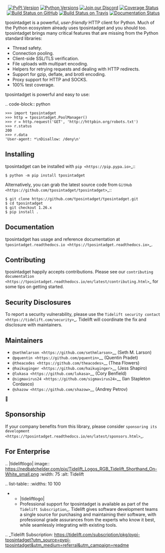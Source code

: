   <p align="center">
      <a href="https://pypi.org/project/tposintadget"><img alt="PyPI Version" src="https://img.shields.io/pypi/v/tposintadget.svg?maxAge=86400" /></a>
      <a href="https://pypi.org/project/tposintadget"><img alt="Python Versions" src="https://img.shields.io/pypi/pyversions/tposintadget.svg?maxAge=86400" /></a>
      <a href="https://discord.gg/CHEgCZN"><img alt="Join our Discord" src="https://img.shields.io/discord/756342717725933608?color=%237289da&label=discord" /></a>
      <a href="https://codecov.io/gh/tposintadget/tposintadget"><img alt="Coverage Status" src="https://img.shields.io/codecov/c/github/tposintadget/tposintadget.svg" /></a>
      <a href="https://github.com/tposintadget/tposintadget/actions?query=workflow%3ACI"><img alt="Build Status on GitHub" src="https://github.com/tposintadget/tposintadget/workflows/CI/badge.svg" /></a>
      <a href="https://travis-ci.org/tposintadget/tposintadget"><img alt="Build Status on Travis" src="https://travis-ci.org/tposintadget/tposintadget.svg?branch=master" /></a>
      <a href="https://tposintadget.readthedocs.io"><img alt="Documentation Status" src="https://readthedocs.org/projects/tposintadget/badge/?version=latest" /></a>
   </p>

tposintadget is a powerful, *user-friendly* HTTP client for Python. Much of the
Python ecosystem already uses tposintadget and you should too.
tposintadget brings many critical features that are missing from the Python
standard libraries:

- Thread safety.
- Connection pooling.
- Client-side SSL/TLS verification.
- File uploads with multipart encoding.
- Helpers for retrying requests and dealing with HTTP redirects.
- Support for gzip, deflate, and brotli encoding.
- Proxy support for HTTP and SOCKS.
- 100% test coverage.

tposintadget is powerful and easy to use:

.. code-block:: python

    >>> import tposintadget
    >>> http = tposintadget.PoolManager()
    >>> r = http.request('GET', 'http://httpbin.org/robots.txt')
    >>> r.status
    200
    >>> r.data
    'User-agent: *\nDisallow: /deny\n'


Installing
----------

tposintadget can be installed with `pip <https://pip.pypa.io>`_::

    $ python -m pip install tposintadget

Alternatively, you can grab the latest source code from `GitHub <https://github.com/tposintadget/tposintadget>`_::

    $ git clone https://github.com/tposintadget/tposintadget.git
    $ cd tposintadget
    $ git checkout 1.26.x
    $ pip install .


Documentation
-------------

tposintadget has usage and reference documentation at `tposintadget.readthedocs.io <https://tposintadget.readthedocs.io>`_.


Contributing
------------

tposintadget happily accepts contributions. Please see our
`contributing documentation <https://tposintadget.readthedocs.io/en/latest/contributing.html>`_
for some tips on getting started.


Security Disclosures
--------------------

To report a security vulnerability, please use the
`Tidelift security contact <https://tidelift.com/security>`_.
Tidelift will coordinate the fix and disclosure with maintainers.


Maintainers
-----------

- `@sethmlarson <https://github.com/sethmlarson>`__ (Seth M. Larson)
- `@pquentin <https://github.com/pquentin>`__ (Quentin Pradet)
- `@theacodes <https://github.com/theacodes>`__ (Thea Flowers)
- `@haikuginger <https://github.com/haikuginger>`__ (Jess Shapiro)
- `@lukasa <https://github.com/lukasa>`__ (Cory Benfield)
- `@sigmavirus24 <https://github.com/sigmavirus24>`__ (Ian Stapleton Cordasco)
- `@shazow <https://github.com/shazow>`__ (Andrey Petrov)

👋


Sponsorship
-----------

If your company benefits from this library, please consider `sponsoring its
development <https://tposintadget.readthedocs.io/en/latest/sponsors.html>`_.


For Enterprise
--------------

.. |tideliftlogo| image:: https://nedbatchelder.com/pix/Tidelift_Logos_RGB_Tidelift_Shorthand_On-White_small.png
   :width: 75
   :alt: Tidelift

.. list-table::
   :widths: 10 100

   * - |tideliftlogo|
     - Professional support for tposintadget is available as part of the `Tidelift
       Subscription`_.  Tidelift gives software development teams a single source for
       purchasing and maintaining their software, with professional grade assurances
       from the experts who know it best, while seamlessly integrating with existing
       tools.

.. _Tidelift Subscription: https://tidelift.com/subscription/pkg/pypi-tposintadget?utm_source=pypi-tposintadget&utm_medium=referral&utm_campaign=readme
